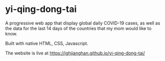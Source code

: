 # yi-qing-dong-tai
A progressive web app that display global daily COVID-19 cases, as well as the data for the last 14 days of the countries that my mom would like to know. 

Built with native HTML, CSS, Javascript.

The website is live at https://jghjianghan.github.io/yi-qing-dong-tai/
